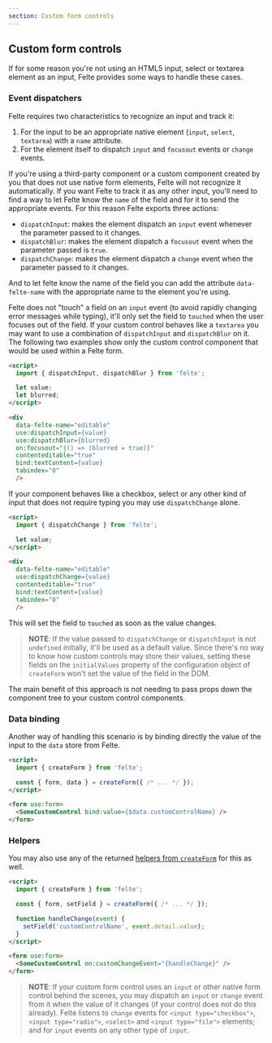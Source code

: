 ```yaml
---
section: Custom form controls
---
```


## Custom form controls

If for some reason you're not using an HTML5 input, select or textarea element as an input, Felte provides some ways to handle these cases.

### Event dispatchers

Felte requires two characteristics to recognize an input and track it:

1. For the input to be an appropriate native element (`input`, `select`, `textarea`) with a `name` attribute.
2. For the element itself to dispatch `input` and `focusout` events or `change` events.

If you're using a third-party component or a custom component created by you that does not use native form elements, Felte will not recognize it automatically. If you want Felte to track it as any other input, you'll need to find a way to let Felte know the `name` of the field and for it to send the appropriate events. For this reason Felte exports three actions:

- `dispatchInput`: makes the element dispatch an `input` event whenever the parameter passed to it changes.
- `dispatchBlur`: makes the element dispatch a `focusout` event when the parameter passed is `true`.
- `dispatchChange`: makes the element dispatch a `change` event when the parameter passed to it changes.

And to let felte know the name of the field you can add the attribute `data-felte-name` with the appropriate name to the element you're using.

Felte does not "touch" a field on an `input` event (to avoid rapidly changing error messages while typing), it'll only set the field to `touched` when the user focuses out of the field. If your custom control behaves like a `textarea` you may want to use a combination of `dispatchInput` and `dispatchBlur` on it. The following two examples show only the custom control component that would be used within a Felte form.

```html
<script>
  import { dispatchInput, dispatchBlur } from 'felte';

  let value;
  let blurred;
</script>

<div
  data-felte-name="editable"
  use:dispatchInput={value}
  use:dispatchBlur={blurred}
  on:focusout="{() => (blurred = true)}"
  contenteditable="true"
  bind:textContent={value}
  tabindex="0"
  />
```

If your component behaves like a checkbox, select or any other kind of input that does not require typing you may use `dispatchChange` alone.

```html
<script>
  import { dispatchChange } from 'felte';

  let value;
</script>

<div
  data-felte-name="editable"
  use:dispatchChange={value}
  contenteditable="true"
  bind:textContent={value}
  tabindex="0"
  />
```

This will set the field to `touched` as soon as the value changes.

> **NOTE**: If the value passed to `dispatchChange` or `dispatchInput` is not `undefined` initially, it'll be used as a default value. Since there's no way to know how custom controls may store their values, setting these fields on the `initialValues` property of the configuration object of `createForm` won't set the value of the field in the DOM.

The main benefit of this approach is not needing to pass props down the component tree to your custom control components.

### Data binding

Another way of handling this scenario is by binding directly the value of the input to the `data` store from Felte.

```html
<script>
  import { createForm } from 'felte';

  const { form, data } = createForm({ /* ... */ });
</script>

<form use:form>
  <SomeCustomControl bind:value={$data.customControlName} />
</form>
```

### Helpers

You may also use any of the returned [helpers from `createForm`](/docs/svelte/helper-functions) for this as well.

```html
<script>
  import { createForm } from 'felte';

  const { form, setField } = createForm({ /* ... */ });

  function handleChange(event) {
    setField('customControlName', event.detail.value);
  }
</script>

<form use:form>
  <SomeCustomControl on:customChangeEvent="{handleChange}" />
</form>
```

> **NOTE**: If your custom form control uses an `input` or other native form control behind the scenes, you may dispatch an `input` or `change` event from it when the value of it changes (if your control does not do this already). Felte listens to `change` events for `<input type="checkbox">`, `<input type="radio">`, `<select>` and `<input type="file">` elements; and for `input` events on any other type of `input`.
